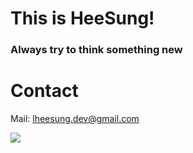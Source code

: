 # This is HeeSung!
### Always try to think something new

# Contact
Mail: lheesung.dev@gmail.com

<a href="https://www.linkedin.com/in/dev-heesung-lee/"><img src="https://img.shields.io/badge/LinkedIn-0077B5?style=for-the-badge&logo=linkedin&logoColor=white"></a>
